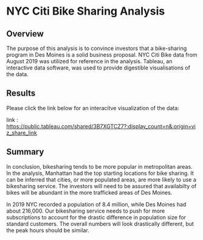 # NYC Citi Bike Sharing Analysis

## Overview

The purpose of this analysis is to convince investors that a bike-sharing program in Des Moines is a solid business proposal. NYC Citi Bike data from August 2019 was utilized for reference in the analysis. Tableau, an interactive data software, was used to provide digestible visualisations of the data.

## Results

Please click the link below for an interacitve visualization of the data:

link : https://public.tableau.com/shared/3B7XGTCZ7?:display_count=n&:origin=viz_share_link

## Summary

In conclusion, bikesharing tends to be more popular in metropolitan areas. In the analysis, Manhattan had the top starting locations for bike sharing. It can be inferred that cities, or more populated areas, are more likely to use a bikesharing service. The investors will need to be assured that availabilty of bikes will be abundant in the more trafficked areas of Des Moines. 

In 2019 NYC recorded a population of 8.4 million, while Des Moines had about 216,000. Our bikesharing service needs to push for more subscriptions to account for the drastic difference in population size for standard customers. The overall numbers will look drastically different, but the peak hours should be similar.
